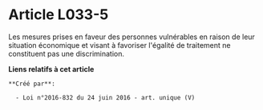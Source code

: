 # Article L033-5

Les mesures prises en faveur des personnes vulnérables en raison de leur situation économique et visant à favoriser l'égalité
de traitement ne constituent pas une discrimination.

**Liens relatifs à cet article**

	**Créé par**:

	  - Loi n°2016-832 du 24 juin 2016 - art. unique (V)
